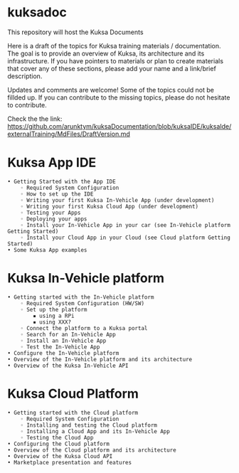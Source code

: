 # kuksadoc
This repository will host the Kuksa Documents


Here is a draft of the topics for Kuksa training materials / documentation. The goal is to provide an overview of Kuksa, its architecture and its infrastructure. If you have pointers to materials or plan to create materials that cover any of these sections, please add your name and a link/brief description.

Updates and comments are welcome! Some of the topics could not be fillded up. If you can contribute to the missing topics, please do not hesitate to contribute.  

Check the the link: https://github.com/arunktym/kuksaDocumentation/blob/kuksaIDE/kuksaIde/externalTraining/MdFiles/DraftVersion.md 
# Kuksa App IDE

    • Getting Started with the App IDE 
        ◦ Required System Configuration 
        ◦ How to set up the IDE 
        ◦ Writing your first Kuksa In-Vehicle App (under development)
        ◦ Writing your first Kuksa Cloud App (under development)
        ◦ Testing your Apps 
        ◦ Deploying your apps 
        ◦ Install your In-Vehicle App in your car (see In-Vehicle platform Getting Started) 
        ◦ Install your Cloud App in your Cloud (see Cloud platform Getting Started)
    • Some Kuksa App examples

# Kuksa In-Vehicle platform

    • Getting started with the In-Vehicle platform 
        ◦ Required System Configuration (HW/SW) 
        ◦ Set up the platform 
            ▪ using a RPi 
            ▪ using XXX?
        ◦ Connect the platform to a Kuksa portal 
        ◦ Search for an In-Vehicle App 
        ◦ Install an In-Vehicle App 
        ◦ Test the In-Vehicle App
    • Configure the In-Vehicle platform 
    • Overview of the In-Vehicle platform and its architecture 
    • Overview of the Kuksa In-Vehicle API

# Kuksa Cloud Platform

    • Getting started with the Cloud platform 
        ◦ Required System Configuration 
        ◦ Installing and testing the Cloud platform 
        ◦ Installing a Cloud App and its In-Vehicle App 
        ◦ Testing the Cloud App
    • Configuring the Cloud platform 
    • Overview of the Cloud platform and its architecture 
    • Overview of the Kuksa Cloud API 
    • Marketplace presentation and features


    
